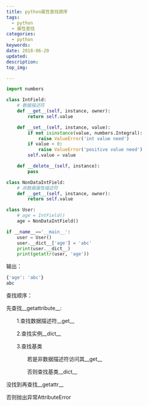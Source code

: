 ```yaml
---
title: python属性查找顺序
tags: 
  - python
  - 属性查找
categories:
  - python
keywords: 
date: 2018-06-20
updated: 
description: 
top_img: 

---
```




```python
import numbers

class IntField:
    # 数据描述符
    def __get__(self, instance, owner):
        return self.value

    def __set__(self, instance, value):
        if not isinstance(value, numbers.Integral):
            raise ValueError('int value need')
        if value < 0:
            raise ValueError('positive value need')
        self.value = value

    def __delete__(self, instance):
        pass

class NonDataIntField:
    # 非数据属性描述符
    def __get__(self, instance, owner):
        return self.value

class User:
    # age = IntField()
    age = NonDataIntField()

if __name__=='__main__':
    user = User()
    user.__dict__['age'] = 'abc'
    print(user.__dict__)
    print(getattr(user, 'age'))
```

输出：

```python
{'age': 'abc'}
abc
```

查找顺序：

先查找__getattribute__: 

　　1.查找数据描述符__get__

　　2.查找实例__dict__

　　3.查找基类

　　　　若是非数据描述符访问其__get__

　　　　否则查找基类__dict__

没找到再查找__getattr__

否则抛出异常AttributeError